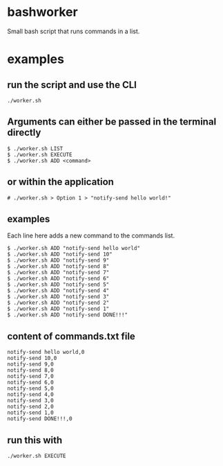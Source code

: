 # bashworker
Small bash script that runs commands in a list.

# examples

## run the script and use the CLI
```./worker.sh```

## Arguments can either be passed in the terminal directly
```
$ ./worker.sh LIST
$ ./worker.sh EXECUTE
$ ./worker.sh ADD <command>
```

## or within the application
```
# ./worker.sh > Option 1 > "notify-send hello world!"
```

## examples

Each line here adds a new command to the commands list.
```
$ ./worker.sh ADD "notify-send hello world"
$ ./worker.sh ADD "notify-send 10"
$ ./worker.sh ADD "notify-send 9"
$ ./worker.sh ADD "notify-send 8"
$ ./worker.sh ADD "notify-send 7"
$ ./worker.sh ADD "notify-send 6"
$ ./worker.sh ADD "notify-send 5"
$ ./worker.sh ADD "notify-send 4"
$ ./worker.sh ADD "notify-send 3"
$ ./worker.sh ADD "notify-send 2"
$ ./worker.sh ADD "notify-send 1"
$ ./worker.sh ADD "notify-send DONE!!!"
```

## content of commands.txt file
```
notify-send hello world,0
notify-send 10,0
notify-send 9,0
notify-send 8,0
notify-send 7,0
notify-send 6,0
notify-send 5,0
notify-send 4,0
notify-send 3,0
notify-send 2,0
notify-send 1,0
notify-send DONE!!!,0
```

## run this with
```
./worker.sh EXECUTE
```

